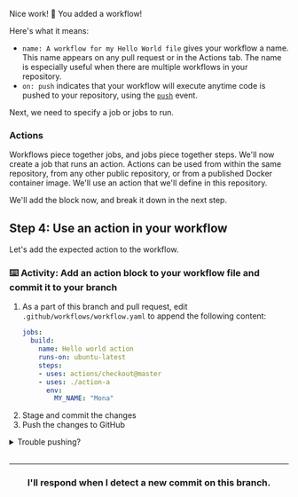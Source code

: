 Nice work! :tada: You added a workflow! 

Here's what it means:
- `name: A workflow for my Hello World file` gives your workflow a name. This name appears on any pull request or in the Actions tab. The name is especially useful when there are multiple workflows in your repository.
- `on: push` indicates that your workflow will execute anytime code is pushed to your repository, using the [`push`](https://developer.github.com/v3/activity/events/types/#pushevent) event.

Next, we need to specify a job or jobs to run.

### Actions

Workflows piece together jobs, and jobs piece together steps. We'll now create a job that runs an action. Actions can be used from within the same repository, from any other public repository, or from a published Docker container image. We'll use an action that we'll define in this repository.

We'll add the block now, and break it down in the next step. 

## Step 4: Use an action in your workflow

Let's add the expected action to the workflow.

### :keyboard: Activity: Add an action block to your workflow file and commit it to your branch

1. As a part of this branch and pull request, edit `.github/workflows/workflow.yaml` to append the following content:
    ```yaml
    jobs:
      build:
        name: Hello world action
        runs-on: ubuntu-latest    
        steps:
        - uses: actions/checkout@master
        - uses: ./action-a
          env:
            MY_NAME: "Mona"
    ```
1. Stage and commit the changes
1. Push the changes to GitHub

<details><summary>Trouble pushing?</summary>

The `workflow.yaml` file cannot be edited using an integration. Try editing the file using the web interface, or your command line.

It is possible that you are using an integration (like GitHub Desktop or any other tool that authenticates as you and pushes on your behalf) if you receive a message like the one below:

```shell
To https://github.com/your-username/your-repo.git
 ! [remote rejected] your-branch -> your-branch (refusing to allow an integration to update workflow.yaml)
error: failed to push some refs to 'https://github.com/your-username/your-repo.git'
```
</details>
<br />

<hr>
<h3 align="center">I'll respond when I detect a new commit on this branch.</h3>
